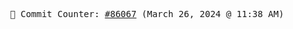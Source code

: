 <p align="center">
    <samp>
        📮 Commit Counter: <a href="https://github.com/Javascript-void0/Javascript-void0/commits/main">#86067</a> (March 26, 2024 @ 11:38 AM)
    </samp>
</p>